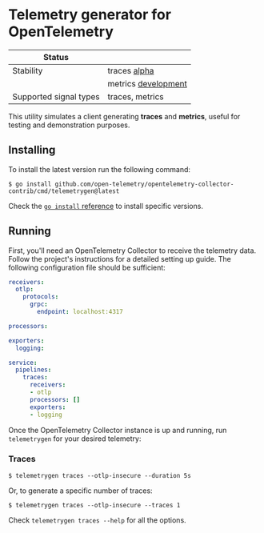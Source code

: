 # Telemetry generator for OpenTelemetry

| Status                   |                       |
| ------------------------ |-----------------------|
| Stability                | traces [alpha]        |
|                          | metrics [development] |
| Supported signal types   | traces, metrics       |

This utility simulates a client generating **traces** and **metrics**, useful for testing and demonstration purposes.

## Installing

To install the latest version run the following command:

```console
$ go install github.com/open-telemetry/opentelemetry-collector-contrib/cmd/telemetrygen@latest
```

Check the [`go install` reference](https://go.dev/ref/mod#go-install) to install specific versions.


## Running

First, you'll need an OpenTelemetry Collector to receive the telemetry data. Follow the project's instructions for a detailed setting up guide. The following configuration file should be sufficient:

```yaml
receivers:
  otlp:
    protocols:
      grpc:
        endpoint: localhost:4317

processors:

exporters:
  logging:

service:
  pipelines:
    traces:
      receivers:
      - otlp
      processors: []
      exporters:
      - logging
```

Once the OpenTelemetry Collector instance is up and running, run `telemetrygen` for your desired telemetry:

### Traces
```console
$ telemetrygen traces --otlp-insecure --duration 5s
```

Or, to generate a specific number of traces:
```console
$ telemetrygen traces --otlp-insecure --traces 1
```

Check `telemetrygen traces --help` for all the options.


[development]: https://github.com/open-telemetry/opentelemetry-collector#development
[alpha]: https://github.com/open-telemetry/opentelemetry-collector#alpha